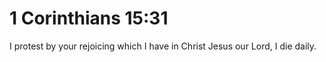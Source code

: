 # 1 Corinthians 15:31

I protest by your rejoicing which I have in Christ Jesus our Lord, I die daily.